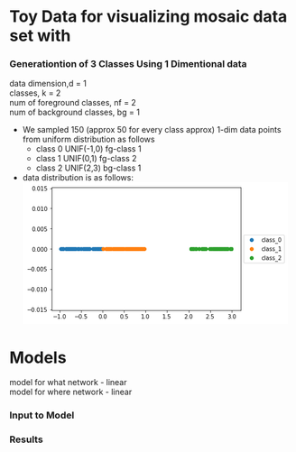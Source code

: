 # Toy Data for visualizing mosaic data set with 


### Generationtion of 3 Classes Using 1 Dimentional data  
  data dimension,d = 1    
  classes, k = 2  
  num of foreground classes, nf = 2   
  num of background classes, bg = 1   
  - We sampled 150 (approx 50 for every class approx) 1-dim data points from uniform distribution as follows
     - class 0 UNIF(-1,0) fg-class 1
     - class 1 UNIF(0,1) fg-class 2
     - class 2 UNIF(2,3) bg-class 1
  - data distribution is as follows:
  ![](./plots_images/data_distribution.png)

# Models
model for what network - linear   
model for where network - linear    

### Input to Model

### Results 

